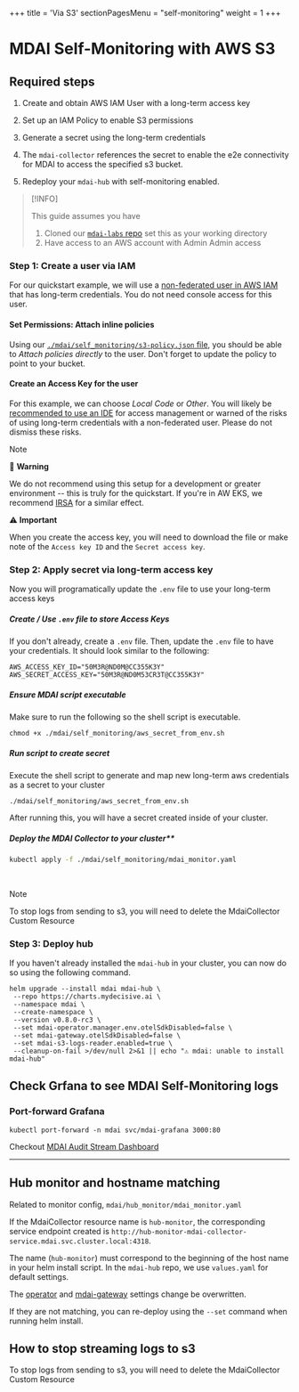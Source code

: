 +++
title = 'Via S3'
sectionPagesMenu = "self-monitoring"
weight = 1
+++


# MDAI Self-Monitoring with AWS S3

## Required steps

1. Create and obtain AWS IAM User with a long-term access key

1. Set up an IAM Policy to enable S3 permissions

1. Generate a secret using the long-term credentials

1. The `mdai-collector` references the secret to enable the e2e connectivity for MDAI to access the specified s3 bucket.

1. Redeploy your `mdai-hub` with self-monitoring enabled.


>[!INFO]
>
>This guide assumes you have
>1. Cloned our [`mdai-labs` repo](https://github.com/DecisiveAI/mdai-labs/tree/main) set this as your working directory
>2. Have access to an AWS account with Admin Admin access

### Step 1: Create a user via IAM

For our quickstart example, we will use a [non-federated user in AWS IAM](https://docs.aws.amazon.com/IAM/latest/UserGuide/getting-started-workloads.html) that has long-term credentials. You do not need console access for this user.

#### Set Permissions: Attach inline policies

Using our [`./mdai/self_monitoring/s3-policy.json` file](https://github.com/DecisiveAI/mdai-labs/blob/main/mdai/self_monitoring/s3-policy.json), you should be able to _Attach policies directly_ to the user. Don't forget to update the policy to point to your bucket.

#### Create an Access Key for the user

For this example, we can choose _Local Code_ or _Other_. You will likely be [recommended to use an IDE](https://aws.amazon.com/developer/tools/#IDE_and_IDE_Toolkits) for access management or warned of the risks of using long-term credentials with a non-federated user. Please do not dismiss these risks.

>[!NOTE]
>
> 🛑 **Warning**
>
> We do not recommend using this setup for a development or greater environment -- this is truly for the quickstart. If you're in AW EKS, we recommend [IRSA](https://docs.aws.amazon.com/eks/latest/userguide/iam-roles-for-service-accounts.html) for a similar effect.
>
>
> ⚠️ **Important**
>
> When you create the access key, you will need to download the file or make note of the `Access key ID` and the `Secret access key`.

### Step 2: Apply secret via long-term access key

Now you will programatically update the `.env` file to use your long-term access keys

##### Create / Use `.env` file to store Access Keys

If you don't already, create a `.env` file. Then, update the `.env` file to have your credentials. It should look similar to the following:

```
AWS_ACCESS_KEY_ID="50M3R@ND0M@CC355K3Y"
AWS_SECRET_ACCESS_KEY="50M3R@ND0M53CR3T@CC355K3Y"
```

##### Ensure MDAI script executable

Make sure to run the following so the shell script is executable.

```
chmod +x ./mdai/self_monitoring/aws_secret_from_env.sh
```


##### Run script to create secret

Execute the shell script to generate and map new long-term aws credentials as a secret to your cluster

```
./mdai/self_monitoring/aws_secret_from_env.sh
```

After running this, you will have a secret created inside of your cluster.

##### Deploy the MDAI Collector to your cluster**

```sh
kubectl apply -f ./mdai/self_monitoring/mdai_monitor.yaml
```
<br />


>[!NOTE]
>
>To stop logs from sending to s3, you will need to delete the MdaiCollector Custom Resource


### Step 3: Deploy hub

If you haven't already installed the `mdai-hub` in your cluster, you can now do so using the following command.
 ```
 helm upgrade --install mdai mdai-hub \
  --repo https://charts.mydecisive.ai \
  --namespace mdai \
  --create-namespace \
  --version v0.8.0-rc3 \
  --set mdai-operator.manager.env.otelSdkDisabled=false \
  --set mdai-gateway.otelSdkDisabled=false \
  --set mdai-s3-logs-reader.enabled=true \
  --cleanup-on-fail >/dev/null 2>&1 || echo "⚠️ mdai: unable to install mdai-hub"
 ```

## Check Grfana to see MDAI Self-Monitoring logs

### Port-forward Grafana

```
kubectl port-forward -n mdai svc/mdai-grafana 3000:80
```

Checkout [MDAI Audit Stream Dashboard](http://localhost:3000/d/fefufr0i1v474av/mdai-audit-stream?orgId=1)


---

## Hub monitor and hostname matching

Related to monitor config, `mdai/hub_monitor/mdai_monitor.yaml`

If the MdaiCollector resource name is `hub-monitor`, the corresponding service endpoint created is `http://hub-monitor-mdai-collector-service.mdai.svc.cluster.local:4318`.

The name (`hub-monitor`) must correspond to the beginning of the host name in your helm install script. In the `mdai-hub` repo, we use `values.yaml` for default settings.

The [operator](https://github.com/DecisiveAI/mdai-hub/blob/422e1c345806f634ed92db2a67a672ed7e9c7101/values.yaml#L52) and [mdai-gateway](https://github.com/DecisiveAI/mdai-hub/blob/422e1c345806f634ed92db2a67a672ed7e9c7101/values.yaml#L59) settings change be overwritten.

If they are not matching, you can re-deploy using the `--set` command when running helm install.


## How to stop streaming logs to s3

To stop logs from sending to s3, you will need to delete the MdaiCollector Custom Resource



